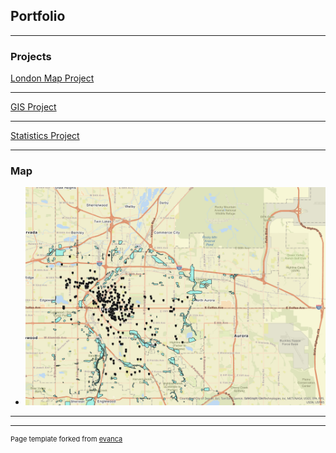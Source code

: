 ## Portfolio

---

### Projects 

[London Map Project](https://storymaps.arcgis.com/stories/5d4c576725f8405586a9add3d1ad9717)

---
[GIS Project](/pdf/Rosenstiel_GIS.pdf)


---
[Statistics Project](/pdf/Rosenstiel_Wildfire_Paper.pdf)

---

### Map

- [![Colorado Historic Landmarks](images/Colorado_Landmarks.png)](https://uok.maps.arcgis.com/home/item.html?id=cf5a2b09fa8041b8a50bb085a447e319)

---




---
<p style="font-size:11px">Page template forked from <a href="https://github.com/evanca/quick-portfolio">evanca</a></p>
<!-- Remove above link if you don't want to attibute -->
